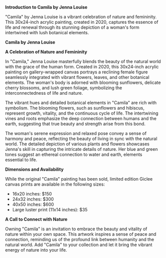 **Introduction to Camila by Jenna Louise**

"Camila" by Jenna Louise is a vibrant celebration of nature and femininity. This 30x24-inch acrylic painting, created in 2020, captures the essence of life and renewal through its stunning depiction of a woman's form intertwined with lush botanical elements.

**Camila by Jenna Louise**

**A Celebration of Nature and Femininity**

In "Camila," Jenna Louise masterfully blends the beauty of the natural world with the grace of the human form. Created in 2020, this 30x24-inch acrylic painting on gallery-wrapped canvas portrays a reclining female figure seamlessly integrated with vibrant flowers, leaves, and other botanical elements. The woman's body is adorned with blooming sunflowers, delicate cherry blossoms, and lush green foliage, symbolizing the interconnectedness of life and nature.

The vibrant hues and detailed botanical elements in "Camila" are rich with symbolism. The blooming flowers, such as sunflowers and hibiscus, represent growth, vitality, and the continuous cycle of life. The intertwining vines and roots emphasize the deep connection between humans and the earth, suggesting that true beauty and strength arise from this bond.

The woman's serene expression and relaxed pose convey a sense of harmony and peace, reflecting the beauty of living in sync with the natural world. The detailed depiction of various plants and flowers showcases Jenna's skill in capturing the intricate details of nature. Her blue and green tones suggest an ethereal connection to water and earth, elements essential to life.

**Dimensions and Availability**

While the original "Camila" painting has been sold, limited edition Giclee canvas prints are available in the following sizes:
- 16x20 inches: $150
- 24x32 inches: $300
- 40x50 inches: $600
- Large luster print (11x14 inches): $35

**A Call to Connect with Nature**

Owning "Camila" is an invitation to embrace the beauty and vitality of nature within your own space. This artwork inspires a sense of peace and connection, reminding us of the profound link between humanity and the natural world. Add "Camila" to your collection and let it bring the vibrant energy of nature into your life.